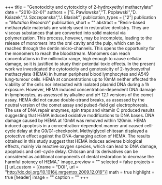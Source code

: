 +++
title = "Genotoxicity and cytotoxicity of 2-hydroxyethyl methacrylate"
date = "2010-02-01"
authors = ["E. Pawlowska","T. Poplawski","D. Ksiazek","J. Szczepanska","J. Blasiak"]
publication_types = ["2"]
publication = "_Mutation Research_"
publication_short = ""
abstract = "Resin-based methacrylate materials are widely used in restorative dentistry. They are viscous substances that are converted into solid material via polymerization. This process, however, may be incomplete, leading to the release of monomers into the oral cavity and the pulp, which can be reached through the dentin micro-channels. This opens the opportunity for the monomers to reach the bloodstream. Monomers can reach concentrations in the millimolar range, high enough to cause cellular damage, so it is justified to study their potential toxic effects. In the present work we investigated the cytotoxicity and genotoxicity of 2-hydroxyethyl methacrylate (HEMA) in human peripheral blood lymphocytes and A549 lung-tumour cells. HEMA at concentrations up to 10mM neither affected the viability of the cells nor interacted with isolated plasmid DNA during a 1h exposure. However, HEMA induced concentration-dependent DNA damage in lymphocytes, as assessed by alkaline and pH 12.1 versions of the comet assay. HEMA did not cause double-strand breaks, as assessed by the neutral version of the comet assay and pulsed-field gel electrophoresis. The use of DNA repair enzymes, spin traps and vitamin C produced results suggesting that HEMA induced oxidative modifications to DNA bases. DNA damage caused by HEMA at 10mM was removed within 120min. HEMA induced apoptosis in a concentration-dependent manner and caused cell-cycle delay at the G0/G1-checkpoint. Methylglycol chitosan displayed a protective effect against the DNA-damaging action of HEMA. The results obtained in this study suggest that HEMA induces adverse biological effects, mainly via reactive oxygen species, which can lead to DNA damage, apoptosis and cell-cycle delay. Chitosan and its derivatives can be considered as additional components of dental restoration to decrease the harmful potency of HEMA."
image_preview = ""
selected = false
projects = []
url_custom = [{name = "DOI", url = "http://dx.doi.org/10.1016/j.mrgentox.2009.12.019"}]
math = true
highlight = true
[header]
image = ""
caption = ""
+++

